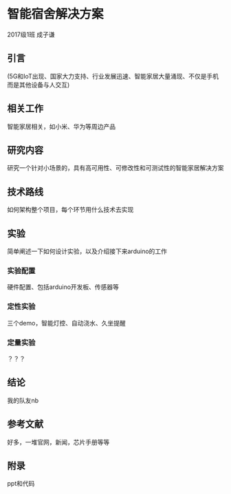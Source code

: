 # 智能宿舍解决方案

2017级1班 成子谦

## 引言

(5G和IoT出现、国家大力支持、行业发展迅速、智能家居大量涌现、不仅是手机而是其他设备与人交互)



## 相关工作

智能家居相关，如小米、华为等周边产品

## 研究内容

研究一个针对小场景的，具有高可用性、可修改性和可测试性的智能家居解决方案

## 技术路线

如何架构整个项目，每个环节用什么技术去实现

## 实验

简单阐述一下如何设计实验，以及介绍接下来arduino的工作

### 实验配置

硬件配置、包括arduino开发板、传感器等

### 定性实验

三个demo，智能灯控、自动浇水、久坐提醒

### 定量实验

？？？

## 结论

我的队友nb

## 参考文献

好多，一堆官网，新闻，芯片手册等等

## 附录

ppt和代码